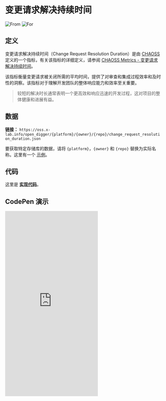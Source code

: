 # 变更请求解决持续时间

![From](https://img.shields.io/badge/来自-CHAOSS-blue) ![For](https://img.shields.io/badge/用于-仓库-blue)

## 定义

变更请求解决持续时间（Change Request Resolution Duration）是由 [CHAOSS](https://chaoss.community)定义的一个指标，有关该指标的详细定义，请参阅 [CHAOSS Metrics - 变更请求解决持续时间](https://chaoss.community/metric-issue-resolution-duration/)。

该指标衡量变更请求被关闭所需的平均时间，提供了对审查和集成过程效率和及时性的洞察。该指标对于理解开发团队的整体响应能力和效率至关重要。

> 较短的解决时长通常表明一个更高效和响应迅速的开发过程，这对项目的整体健康和进展有益。

## 数据

**链接：** `https://oss.x-lab.info/open_digger/{platform}/{owner}/{repo}/change_request_resolution_duration.json`

要获取特定存储库的数据，请将 `{platform}`，`{owner}` 和 `{repo}` 替换为实际名称。这里有一个 [示例](https://oss.x-lab.info/open_digger/github/X-lab2017/open-digger/change_request_resolution_duration.json)。

## 代码

这里是 [**实现代码**](https://github.com/X-lab2017/open-digger/blob/master/src/metrics/chaoss.ts#L341)。

## CodePen 演示

<iframe height="600" scrolling="no" title="OpenDigger - [CHAOSS] Time Duration Related Metrics" src="https://codepen.io/frank-zsy/embed/VwBqwaP?default-tab=js%2Cresult&editable=true" frameborder="no" loading="lazy" allowtransparency="true" allowfullscreen="true">
  See the Pen <a href="https://codepen.io/frank-zsy/pen/VwBqwaP">
  OpenDigger - [CHAOSS] Time Duration Related Metrics</a> by Frank Zhao (<a href="https://codepen.io/frank-zsy">@frank-zsy</a>)
  on <a href="https://codepen.io">CodePen</a>.
</iframe>

